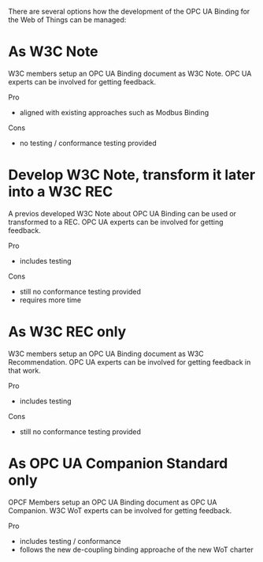 There are several options how the development of the OPC UA Binding for the Web of Things can be managed:

# As W3C Note
W3C members setup an OPC UA Binding document as W3C Note. OPC UA experts can be involved for getting feedback.

Pro
* aligned with existing approaches such as Modbus Binding

Cons
* no testing / conformance testing provided

# Develop W3C Note, transform it later into a W3C REC
A previos developed W3C Note about OPC UA Binding can be used or transformed to a REC. OPC UA experts can be involved for getting feedback. 

Pro
*  includes testing

Cons
* still no conformance testing provided
* requires more time 


# As W3C REC only
W3C members setup an OPC UA Binding document as W3C Recommendation. OPC UA experts can be involved for getting feedback in that work. 

Pro
*  includes testing

Cons
* still no conformance testing provided

# As OPC UA Companion Standard only
OPCF Members setup an OPC UA Binding document as OPC UA Companion. W3C WoT experts can be involved for getting feedback.

Pro
*  includes testing / conformance
*  follows the new de-coupling binding approache of the new WoT charter 

